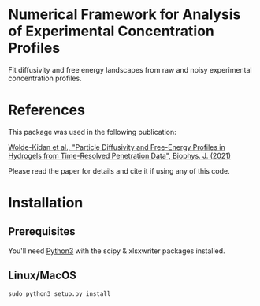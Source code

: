 # Numerical Framework for Analysis of Experimental Concentration Profiles

Fit diffusivity and free energy landscapes from raw and noisy experimental concentration profiles.

# References

This package was used in the following publication:

[Wolde-Kidan et al., "Particle Diffusivity and Free-Energy Profiles in Hydrogels from Time-Resolved Penetration Data", Biophys. J. (2021)](https://www.sciencedirect.com/science/article/pii/S0006349521000011)

Please read the paper for details and cite it if using any of this code.

# Installation

## Prerequisites

You'll need [Python3](https://www.python.org) with the scipy & xlsxwriter packages installed.

## Linux/MacOS

```
sudo python3 setup.py install
```

